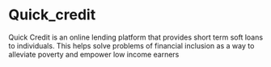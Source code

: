 # Quick_credit
Quick Credit is an online lending platform that provides short term soft loans to individuals. This helps solve problems of financial inclusion as a way to alleviate poverty and empower low income earners
